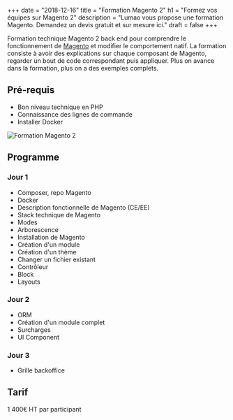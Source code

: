 +++
date = "2018-12-16"
title = "Formation Magento 2"
h1 = "Formez vos équipes sur Magento 2"
description = "Lumao vous propose une formation Magento. Demandez un devis gratuit et sur mesure ici."
draft = false
+++

Formation technique Magento 2 back end pour comprendre le fonctionnement de [Magento](/ecommerce/cms/magento/) et modifier le comportement natif. La
formation consiste à avoir des explications sur chaque composant de Magento, regarder un bout de code correspondant puis
appliquer. Plus on avance dans la formation, plus on a des exemples complets.

## Pré-requis

- Bon niveau technique en PHP
- Connaissance des lignes de commande
- Installer Docker

<img class="animate zoomIn margin-auto" src="/images/logo-formation.png" alt="Formation Magento 2" />

## Programme

### Jour 1

- Composer, repo Magento
- Docker
- Description fonctionnelle de Magento (CE/EE)
- Stack technique de Magento
- Modes 
- Arborescence
- Installation de Magento
- Création d'un module
- Création d'un thème
- Changer un fichier existant
- Contrôleur
- Block
- Layouts

### Jour 2

- ORM
- Création d'un module complet
- Surcharges
- UI Component

### Jour 3

- Grille backoffice

## Tarif

1 400€ HT par participant
